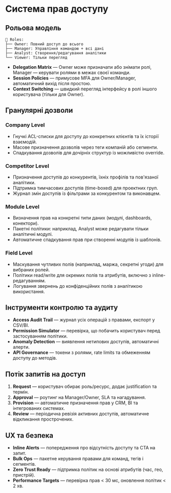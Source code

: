 # Система прав доступу

## Рольова модель
```
👥 Roles:
├── Owner: Повний доступ до всього
├── Manager: Управління командою + всі дані
├── Analyst: Створення/редагування аналітики
└── Viewer: Тільки перегляд
```
- **Delegation Matrix** — Owner може призначати або знімати ролі, Manager — керувати ролями в межах своєї команди.
- **Session Policies** — примусове MFA для Owner/Manager, автоматичний вихід після простою.
- **Context Switching** — швидкий перегляд інтерфейсу в ролі іншого користувача (тільки для Owner).

## Гранулярні дозволи
### Company Level
- Гнучкі ACL-списки для доступу до конкретних клієнтів та їх історії взаємодій.
- Масове призначення дозволів через теги компаній або сегменти.
- Спадкування дозволів для дочірніх структур із можливістю override.

### Competitor Level
- Призначення доступів до конкурентів, їхніх профілів та пов'язаної аналітики.
- Підтримка тимчасових доступів (time-boxed) для проектних груп.
- Журнал змін доступів із фільтрами за конкурентом та виконавцем.

### Module Level
- Визначення прав на конкретні типи даних (модулі, dashboards, конектори).
- Пакетні політики: наприклад, Analyst може редагувати тільки аналітичні модулі.
- Автоматичне спадкування прав при створенні модулів із шаблонів.

### Field Level
- Маскування чутливих полів (наприклад, маржа, секретні угоди) для вибраних ролей.
- Політики read/write для окремих полів та атрибутів, включно з inline-редагуванням.
- Логування звернень до конфіденційних полів з аналітикою використання.

## Інструменти контролю та аудиту
- **Access Audit Trail** — журнал усіх операцій з правами, експорт у CSV/BI.
- **Permission Simulator** — перевірка, що побачить користувач перед застосуванням політики.
- **Anomaly Detection** — виявлення нетипових доступів, автоматичні алерти.
- **API Governance** — токени з ролями, rate limits та обмеженням доступу до методів.

## Потік запитів на доступ
1. **Request** — користувач обирає роль/ресурс, додає justification та термін.
2. **Approval** — роутинг на Manager/Owner, SLA та нагадування.
3. **Provision** — автоматичне призначення прав у CRM, BI та інтегрованих системах.
4. **Review** — періодична ревізія активних доступів, автоматичне відкликання прострочених.

## UX та безпека
- **Inline Alerts** — попередження про відсутність доступу та CTA на запит.
- **Bulk Ops** — пакетне керування правами для команд, тегів і сегментів.
- **Zero Trust Ready** — підтримка політик на основі атрибутів (час, гео, пристрій).
- **Performance Targets** — перевірка прав < 30 мс, оновлення політик < 2 хв.
